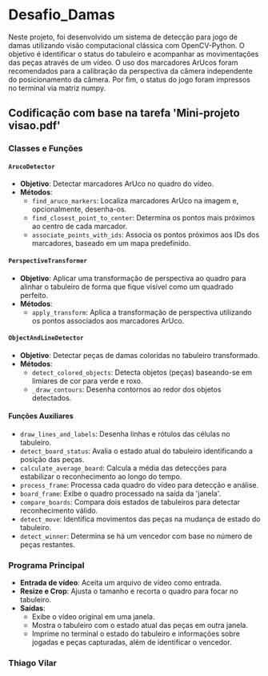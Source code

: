 # Desafio_Damas

Neste projeto, foi desenvolvido um sistema de detecção para jogo de damas utilizando visão computacional clássica com OpenCV-Python. O objetivo é identificar o status do tabuleiro e acompanhar as movimentações das peças através de um vídeo. O uso dos marcadores ArUcos foram recomendados para a calibração da perspectiva da câmera independente do posicionamento da câmera. Por fim, o status do jogo foram impressos no terminal via matriz numpy.

## Codificação com base na tarefa 'Mini-projeto visao.pdf'

### Classes e Funções


#### `ArucoDetector`
- **Objetivo**: Detectar marcadores ArUco no quadro do vídeo.
- **Métodos**:
  - `find_aruco_markers`: Localiza marcadores ArUco na imagem e, opcionalmente, desenha-os.
  - `find_closest_point_to_center`: Determina os pontos mais próximos ao centro de cada marcador.
  - `associate_points_with_ids`: Associa os pontos próximos aos IDs dos marcadores, baseado em um mapa predefinido.

#### `PerspectiveTransformer`
- **Objetivo**: Aplicar uma transformação de perspectiva ao quadro para alinhar o tabuleiro de forma que fique visível como um quadrado perfeito.
- **Métodos**:
  - `apply_transform`: Aplica a transformação de perspectiva utilizando os pontos associados aos marcadores ArUco.

#### `ObjectAndLineDetector`
- **Objetivo**: Detectar peças de damas coloridas no tabuleiro transformado.
- **Métodos**:
  - `detect_colored_objects`: Detecta objetos (peças) baseando-se em limiares de cor para verde e roxo.
  - `_draw_contours`: Desenha contornos ao redor dos objetos detectados.

#### Funções Auxiliares
- `draw_lines_and_labels`: Desenha linhas e rótulos das células no tabuleiro.
- `detect_board_status`: Avalia o estado atual do tabuleiro identificando a posição das peças.
- `calculate_average_board`: Calcula a média das detecções para estabilizar o reconhecimento ao longo do tempo.
- `process_frame`: Processa cada quadro do vídeo para detecção e análise.
- `board_frame`: Exibe o quadro processado na saída da 'janela'.
- `compare_boards`: Compara dois estados de tabuleiros para detectar reconhecimento válido.
- `detect_move`: Identifica movimentos das peças na mudança de estado do tabuleiro.
- `detect_winner`: Determina se há um vencedor com base no número de peças restantes.

### Programa Principal

- **Entrada de vídeo**: Aceita um arquivo de vídeo como entrada.
- **Resize e Crop**: Ajusta o tamanho e recorta o quadro para focar no tabuleiro.
- **Saídas**:
  - Exibe o vídeo original em uma janela.
  - Mostra o tabuleiro com o estado atual das peças em outra janela.
  - Imprime no terminal o estado do tabuleiro e informações sobre jogadas e peças capturadas, além de identificar o vencedor.

### Thiago Vilar